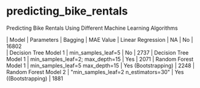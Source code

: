 # predicting_bike_rentals
Predicting Bike Rentals Using Different Machine Learning Algorithms

| Model |	Parameters |	Bagging |	MAE Value
| Linear Regression 	| NA | No | 16802		
| Decision Tree Model 1 |	min_samples_leaf=5	| No |	2737
| Decision Tree Model 1	| min_samples_leaf=2; max_depth=15	| Yes	| 2071
| Random Forest Model 1	| min_samples_leaf=5 max_depth=15	| Yes (Bootstrapping)	| 2248
| Random Forest Model 2	| "min_samples_leaf=2 n_estimators=30" |	Yes ((Bootstrapping) | 1881
